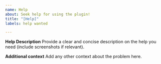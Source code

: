 ```yaml
---
name: Help
about: Seek help for using the plugin!
title: "[Help]"
labels: help wanted

---
```


**Help Description**
Provide a clear and concise description on the help you need (include screenshots if relevant).

**Additional context**
Add any other context about the problem here.